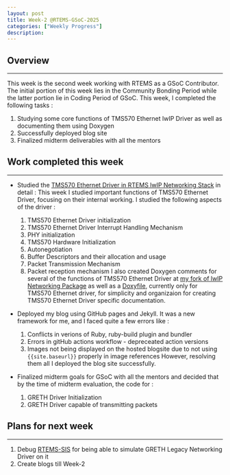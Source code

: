 ```yaml
---
layout: post
title: Week-2 @RTEMS-GSoC-2025
categories: ["Weekly Progress"]
description: 
---
```


## Overview
-------------------------------
This week is the second week working with RTEMS as a GSoC Contributor. The initial portion of this week lies in the Community Bonding Period while the latter portion lie in Coding Period of GSoC. This week, I completed the following tasks :
1. Studying some core functions of TMS570 Ethernet lwIP Driver as well as documenting them using Doxygen
2. Successfully deployed blog site
3. Finalized midterm deliverables with all the mentors

## Work completed this week
----------------------------------

+ Studied the [TMS570 Ethernet Driver in RTEMS lwIP Networking Stack](https://gitlab.rtems.org/prithvi77/rtems-lwip/-/blob/TMS570_lwIP_Documentation/rtemslwip/tms570/tms570_netif.c?ref_type=heads) in detail :
    This week I studied important functions of TMS570 Ethernet Driver, focusing on their internal working. I studied the following aspects of the driver : 
    1. TMS570 Ethernet Driver initialization
    2. TMS570 Ethernet Driver Interrupt Handling Mechanism
    3. PHY initialization
    4. TMS570 Hardware Initialization
    5. Autonegotiation
    6. Buffer Descriptors and their allocation and usage
    7. Packet Transmission Mechanism
    8. Packet reception mechanism
I also created Doxygen comments for several of the functions of TMS570 Ethernet Driver at [my fork of lwIP Networking Package](https://gitlab.rtems.org/prithvi77/rtems-lwip/-/blob/TMS570_lwIP_Documentation/rtemslwip/tms570/tms570_netif.c?ref_type=heads) as well as a [Doxyfile](https://gitlab.rtems.org/prithvi77/rtems-lwip/-/blob/TMS570_lwIP_Documentation/Doxyfile?ref_type=heads), currently only for TMS570 Ethernet driver, for simplicity and organizaion for creating TMS570 Ethernet Driver specific documentation.

+ Deployed my blog using GitHub pages and Jekyll. It was a new framework for me, and I faced quite a few errors like :
    1. Conflicts in verions of Ruby, ruby-build plugin and bundler 
    2. Errors in gitHub actions workflow - depreceated action versions
    3. Images not being displayed on the hosted blogsite due to not using `{{site.baseurl}}` properly in image references
However, resolving them all I deployed the blog site successfully.

+ Finalized midterm goals for GSoC with all the mentors and decided that by the time of midterm evaluation, the code for : 
    1. GRETH Driver Initialization
    2. GRETH Driver capable of transmitting packets

## Plans for next week
----------------------------------
1. Debug [RTEMS-SIS](https://gitlab.rtems.org/rtems/tools/rtems-sis) for being able to simulate GRETH Legacy Networking Driver on it
2. Create blogs till Week-2